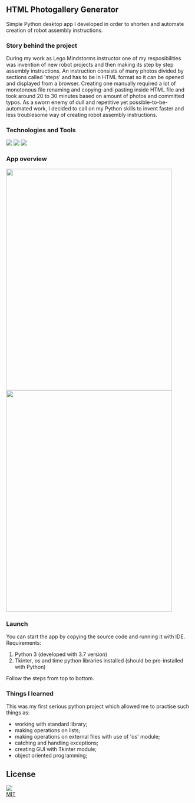 ## HTML Photogallery Generator
Simple Python desktop app I developed in order to shorten and automate creation of robot assembly instructions. </br> 

### Story behind the project
During my work as Lego Mindstorms instructor one of my resposibilities was invention of new robot projects and then making its step by step assembly instructions. An instruction consists of many photos divided by sections called 'steps' and has to be in HTML format so it can be opened and displayed from a browser. Creating one manually required a lot of monotonous file renaming and copying-and-pasting inside HTML file and took around 20 to 30 minutes based on amount of photos and committed typos. As a sworn enemy of dull and repetitive yet possible-to-be-automated work, I decided to call on my Python skills to invent faster and less troublesome way of creating robot assembly instructions.

### Technologies and Tools
![](https://img.shields.io/badge/OS-Windows_10-informational?style=flat-square&logo=Windows&logoColor=white&color=red)
![](https://img.shields.io/badge/Python-3.7-informational?style=flat-square&logo=Python&logoColor=white&color=critical)
![](https://img.shields.io/badge/IDE-PyCharm-informational?style=flat-square&logo=Pycharm&logoColor=white&color=green)

### App overview

<img src="https://github.com/Daemiac/HTML_Gallery_Generator/blob/master/readme_images/HPG1.png" width="450" height="600"><img src="https://github.com/Daemiac/HTML_Gallery_Generator/blob/master/readme_images/HPG.png" width="450" height="600">

### Launch

You can start the app by copying the source code and running it with IDE. 
Requirements:
1. Python 3 (developed with 3.7 version)
2. Tkinter, os and time python libraries installed (should be pre-installed with Python)

Follow the steps from top to bottom.

### Things I learned
This was my first serious python project which allowed me to practise such things as:
- working with standard library;
- making operations on lists;
- making operations on external files with use of 'os' module;
- catching and handling exceptions;
- creating GUI with Tkinter module;
- object oriented programming;

## License
![](https://img.shields.io/badge/License-MIT-informational?style=flat-square&logo=<>&logoColor=white&color=yellow)<br>
[MIT](https://choosealicense.com/licenses/mit/)
